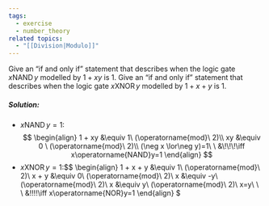 ```yaml
---
tags:
  - exercise
  - number_theory
related topics:
  - "[[Division|Modulo]]"
---
```

Give an “if and only if” statement that describes when the logic gate $x \operatorname{NAND} y$ modelled by $1 + xy$ is $1$. Give an “if and only if” statement that describes when the logic gate $x \operatorname{XNOR} y$ modelled by $1 + x + y$ is $1$.
##### Solution:
- $x \operatorname{NAND} y = 1$:$$
	\begin{align}
		1 + xy &\equiv 1\ (\operatorname{mod}\ 2)\\
		xy &\equiv 0 \ (\operatorname{mod}\ 2)\\
		(\neg x \lor\neg y)=1\ \ &\!\!\!\iff x\operatorname{NAND}y=1
	\end{align}
	$$
- $x \operatorname{XNOR} y = 1$:$$
	\begin{align}
		1 + x + y &\equiv 1\ (\operatorname{mod}\ 2)\\
		x + y &\equiv 0\ (\operatorname{mod}\ 2)\\
		x &\equiv -y\ (\operatorname{mod}\ 2)\\
		x &\equiv y\ (\operatorname{mod}\ 2)\\
		x=y\ \ \ &\!\!\!\!\iff x\operatorname{NOR}y=1
	\end{align}
	$
